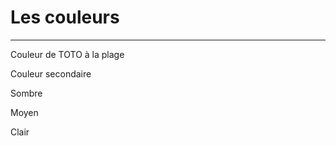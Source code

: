 
Les couleurs
============

* * *

Couleur de TOTO à la plage

Couleur secondaire

Sombre

Moyen

Clair

